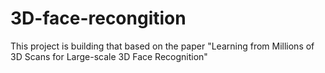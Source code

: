 # 3D-face-recongition
This project is building that based on the paper "Learning from Millions of 3D Scans for Large-scale 3D Face Recognition" 

